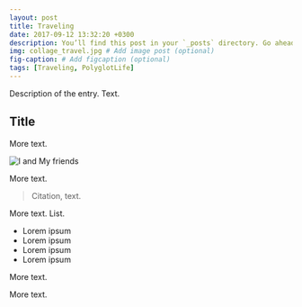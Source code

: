 ```yaml
---
layout: post
title: Traveling
date: 2017-09-12 13:32:20 +0300
description: You’ll find this post in your `_posts` directory. Go ahead and edit it and re-build the site to see your changes. # Add post description (optional)
img: collage_travel.jpg # Add image post (optional)
fig-caption: # Add figcaption (optional)
tags: [Traveling, PolyglotLife]
---
```


Description of the entry. Text.

## Title
More text.

![I and My friends]({{site.baseurl}}/assets/img/collage_travel.jpg)

More text.

>Citation, text.

More text.
List.

* Lorem ipsum
* Lorem ipsum
* Lorem ipsum
* Lorem ipsum

More text.

More text.
